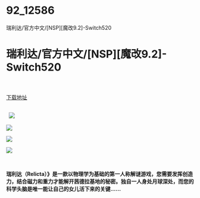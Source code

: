 # 92_12586
瑞利达/官方中文/[NSP][魔改9.2]-Switch520
# 瑞利达/官方中文/[NSP][魔改9.2]-Switch520
 <br/></br>
[下载地址](https://www.switch520.cc/article/12586 "下载地址")
<br/></br>

<p><strong>&nbsp; <img src="https://www.switch520.cc/muke_img/upload_art_editor_20210416-1_e7eedfc4844ef47586de6421dc0ca9f7.jpg"> </strong></p>
<p><strong><img src="https://www.switch520.cc/muke_img/upload_art_editor_20210416-1_67c55c9fd5793f772fa87267d4ee2a14.jpg"></strong></p>
<p><strong><img src="https://www.switch520.cc/muke_img/upload_art_editor_20210416-1_864e02161930397be7bdb3a5b2cc0126.jpg"></strong></p>
<p><strong><img src="https://www.switch520.cc/muke_img/upload_art_editor_20210416-1_3040935ee26b4fd5a695c930587f747a.jpg"></strong></p>
<p><strong>&nbsp;</strong></p>
<p><strong>瑞利达（Relicta）》是一款以物理学为基础的第一人称解谜游戏，您需要发挥创造力，结合磁力和重力才能解开茜德拉基地的秘密。独自一人身处月球深处，而您的科学头脑是唯一能让自己的女儿活下来的关键……</strong></p>

